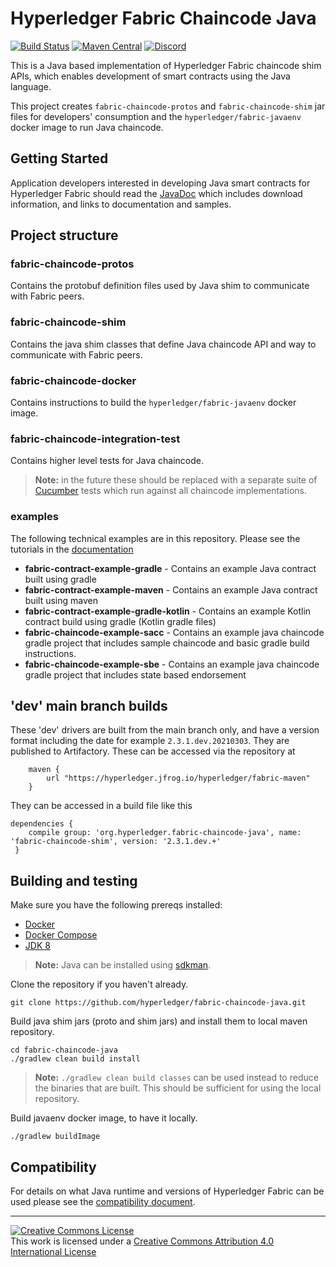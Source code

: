 # Hyperledger Fabric Chaincode Java

[![Build Status](https://dev.azure.com/Hyperledger/Fabric-Chaincode-Java/_apis/build/status/Fabric-Chaincode-Java?branchName=main)](https://dev.azure.com/Hyperledger/Fabric-Chaincode-Java/_build/latest?definitionId=39&branchName=main)
[![Maven Central](https://maven-badges.herokuapp.com/maven-central/org.hyperledger.fabric-chaincode-java/fabric-chaincode-shim/badge.svg)](https://maven-badges.herokuapp.com/maven-central/org.hyperledger.fabric-chaincode-java/fabric-chaincode-shim)
[![Discord](https://img.shields.io/discord/905194001349627914?label=discord)](https://discordapp.com/channels/905194001349627914/943090527920877598)

This is a Java based implementation of Hyperledger Fabric chaincode shim APIs, which enables development of smart contracts using the Java language.

This project creates `fabric-chaincode-protos` and `fabric-chaincode-shim` jar
files for developers' consumption and the `hyperledger/fabric-javaenv` docker image
to run Java chaincode.

## Getting Started

Application developers interested in developing Java smart contracts for Hyperledger Fabric should read the [JavaDoc](https://hyperledger.github.io/fabric-chaincode-java/) which includes download information, and links to documentation and samples.

## Project structure

### fabric-chaincode-protos

Contains the protobuf definition files used by Java shim to communicate with Fabric peers.

### fabric-chaincode-shim

Contains the java shim classes that define Java chaincode API and way to communicate with Fabric peers.

### fabric-chaincode-docker

Contains instructions to build the `hyperledger/fabric-javaenv` docker image.

### fabric-chaincode-integration-test

Contains higher level tests for Java chaincode.

> **Note:** in the future these should be replaced with a separate suite of [Cucumber](https://cucumber.io) tests which run against all chaincode implementations.

### examples

The following technical examples are in this repository. Please see the tutorials in the [documentation](https://hyperledger-fabric.readthedocs.io/en/latest/tutorials.html)


- **fabric-contract-example-gradle**  -  Contains an example Java contract built using gradle
- **fabric-contract-example-maven**  -  Contains an example Java contract built using maven
- **fabric-contract-example-gradle-kotlin**  -  Contains an example Kotlin contract build using gradle (Kotlin gradle files)
- **fabric-chaincode-example-sacc**  -  Contains an example java chaincode gradle project that includes sample chaincode and basic gradle build instructions.
- **fabric-chaincode-example-sbe**  -  Contains an example java chaincode gradle project that includes state based endorsement

## 'dev' main branch builds

These 'dev' drivers are built from the main branch only, and have a version format including the date for example `2.3.1.dev.20210303`.
They are published to Artifactory. These can be accessed via the repository at
```
    maven {
        url "https://hyperledger.jfrog.io/hyperledger/fabric-maven"
    }
```

They can be accessed in a build file like this

```
dependencies {
    compile group: 'org.hyperledger.fabric-chaincode-java', name: 'fabric-chaincode-shim', version: '2.3.1.dev.+'
 }
```


## Building and testing

Make sure you have the following prereqs installed:

- [Docker](https://www.docker.com/get-docker)
- [Docker Compose](https://docs.docker.com/compose/install/)
- [JDK 8](https://www.oracle.com/java/technologies/javase/javase-jdk8-downloads.html)

> **Note:** Java can be installed using [sdkman](https://sdkman.io/).

Clone the repository if you haven't already.

```
git clone https://github.com/hyperledger/fabric-chaincode-java.git
```

Build java shim jars (proto and shim jars) and install them to local maven repository.

```
cd fabric-chaincode-java
./gradlew clean build install
```

> **Note:** `./gradlew clean build classes` can be used instead to reduce the binaries that are built. This should be sufficient for using the local repository.

Build javaenv docker image, to have it locally.

```
./gradlew buildImage
```

## Compatibility

For details on what Java runtime and versions of Hyperledger Fabric can be used please see the [compatibility document](COMPATIBILITY.md).

---

[![Creative Commons License](https://i.creativecommons.org/l/by/4.0/88x31.png)](http://creativecommons.org/licenses/by/4.0/)  
This work is licensed under a [Creative Commons Attribution 4.0 International License](http://creativecommons.org/licenses/by/4.0/)
